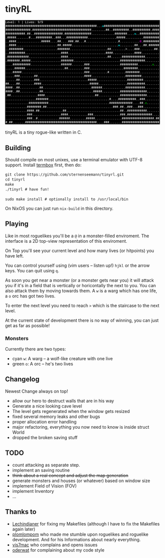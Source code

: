 tinyRL
======

![](./screenshot.png)

tinyRL is a tiny rogue-like written in C.

## Building

Should compile on most unixes, use a terminal emulator with UTF-8 support. Install [termbox](https://github.com/nsf/termbox/tree/master) first, then do:

	git clone https://github.com/sternenseemann/tinyrl.git
	cd tinyrl
	make
	./tinyrl # have fun!

	sudo make install # optionally install to /usr/local/bin

On NixOS you can just run `nix-build` in this directory.

## Playing
Like in most roguelikes you'll be a `@` in a monster-filled enviroment. The interface is a 2D top-view representation of this enviroment.

On Top you'll see your current level and how many lives (or hitpoints) you have left.

You can control yourself using (vim users – listen up!) `hjkl` or the arrow keys. You can quit using `q`.

As soon you get near a monster (or a monster gets near you) it will attack you if it's in a field that is vertically or horicontally the next to you. You can also attack them by moving towards them. A `w` is a warg which has one life, a `o` orc has got two lives.

To enter the next level you need to reach `>` which is the staircase to the next level.

At the current state of development there is no way of winning, you can just get as far as possible!

### Monsters
Currently there are two types:

* cyan `w`: A warg – a wolf-like creature with one live
* green `o`: A orc – he's two lives

## Changelog
Newest Change always on top!

* allow our hero to destruct walls that are in his way
* Generate a nice looking cave level
* The level gets regenerated when the window gets resized
* fixed several memory leaks and other bugs
* proper allocation error handling
* major refactoring, everything you now need to know is inside struct World
* dropped the broken saving stuff

## TODO
* count attacking as separate step.
* implement an saving routine
* ~~think about a real concept and adjust the map generation~~
* generate monsters and houses (or whatever) based on window size
* implement Field of Vision (FOV)
* implement Inventory
* ...

## Thanks to

* [Lechindianer](https://github.com/Lechindianer) for fixing my Makefiles (although I have to fix the Makefiles again later)
* [plomlompom](https://github.com/plomlompom) who made me stumble upon roguelikes and roguelike development. And for his Informations about nearly everything.
* [vis7mac](https://github.com/vis7mac) who complains and opens issues
* [oderwat](https://github.com/oderwat) for complaining about my code style


